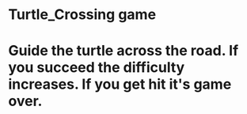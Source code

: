 # Turtle_Crossing game

# Guide the turtle across the road. If you succeed the difficulty increases. If you get hit it's game over.
